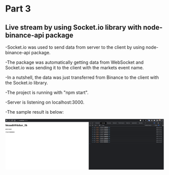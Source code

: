 # Part 3

## Live stream by using Socket.io library with node-binance-api package

-Socket.io was used to send data from server to the client by using node-binance-api package.

-The package was automatically getting data from WebSocket and Socket.io was sending it to the client with the markets event name.

-In a nutshell, the data was just transferred from Binance to the client with the Socket.io library.

-The project is running with "npm start".

-Server is listening on localhost:3000.

-The sample result is below:

![Image](/public/image/socket.jpg)
